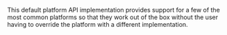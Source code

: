 This default platform API implementation provides support for a few of the most
common platforms so that they work out of the box without the user having to
override the platform with a different implementation.
